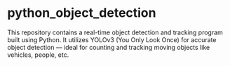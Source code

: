 # python_object_detection
This repository contains a real-time object detection and tracking program built using Python. It utilizes YOLOv3 (You Only Look Once) for accurate object detection — ideal for counting and tracking moving objects like vehicles, people, etc.
